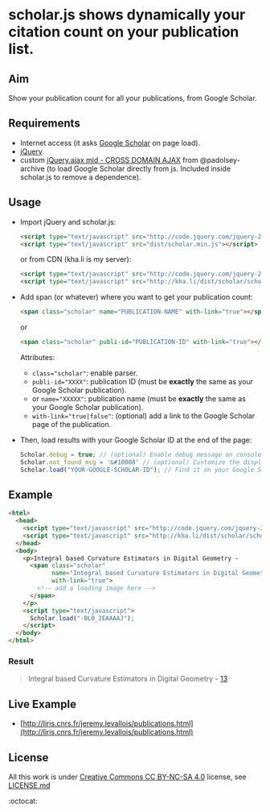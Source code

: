 # scholar.js shows dynamically your citation count on your publication list.

## Aim

Show your publication count for all your publications, from Google Scholar.

## Requirements

- Internet access (it asks [Google Scholar](http://scholar.google.com/) on page load).
- [jQuery](http://jquery.com/).
- custom [jQuery.ajax mid - CROSS DOMAIN AJAX](https://github.com/padolsey-archive/jquery.fn/tree/master/cross-domain-ajax) from @padolsey-archive (to load Google Scholar directly from js. Included inside scholar.js to remove a dependence).

## Usage

- Import jQuery and scholar.js:

  ```html
  <script type="text/javascript" src="http://code.jquery.com/jquery-2.2.0.min.js"></script>
  <script type="text/javascript" src="dist/scholar.min.js"></script>
  ```

  or from CDN (kha.li is my server):

  ```html
  <script type="text/javascript" src="http://code.jquery.com/jquery-2.2.0.min.js"></script>
  <script type="text/javascript" src="http://kha.li/dist/scholar/scholar-0.1.0.min.js"></script>
  ```

- Add span (or whatever) where you want to get your publication count:

  ```html
  <span class="scholar" name="PUBLICATION-NAME" with-link="true"></span>
  ```
  or
  ```html
  <span class="scholar" publi-id="PUBLICATION-ID" with-link="true"></span>
  ```

  Attributes:
  - `class="scholar"`: enable parser.
  - `publi-id="XXXX"`: publication ID (must be **exactly** the same as your Google Scholar publication).
  - or `name="XXXXX"`: publication name (must be **exactly** the same as your Google Scholar publication).
  - `with-link="true|false"`: (optional) add a link to the Google Scholar page of the publication.

- Then, load results with your Google Scholar ID at the end of the page:

  ```js
  Scholar.debug = true; // (optional) Enable debug message on console.
  Scholar.not_found_msg = '&#10008' // (optional) Customize the displayed result if the publication is not found.
  Scholar.load("YOUR-GOOGLE-SCHOLAR-ID"); // Find it on your Google Scholar profile
  ```

## Example

```html
<html>
  <head>
    <script type="text/javascript" src="http://code.jquery.com/jquery-2.2.0.min.js"></script>
    <script type="text/javascript" src="http://kha.li/dist/scholar/scholar-0.1.0.min.js"></script>
  </head>
  <body>
    <p>Integral based Curvature Estimators in Digital Geometry -
      <span class="scholar"
            name="Integral based Curvature Estimators in Digital Geometry"
            with-link="true">
        <!-- add a loading image here -->
      </span>
    </p>
    <script type="text/javascript">
      Scholar.load("-BL0_2EAAAAJ");
    </script>
  </body>
</html>
```

### Result

> Integral based Curvature Estimators in Digital Geometry - [13](https://scholar.google.fr/citations?view_op=view_citation&hl=fr&user=-BL0_2EAAAAJ&citation_for_view=-BL0_2EAAAAJ:u5HHmVD_uO8C)

## Live Example

- [http://liris.cnrs.fr/jeremy.levallois/publications.html](http://liris.cnrs.fr/jeremy.levallois/publications.html)

## License

All this work is under [Creative Commons CC BY-NC-SA 4.0](http://creativecommons.org/licenses/by-nc-sa/4.0/) license, see [LICENSE.md](https://github.com/jlevallois/scholar.js/blob/master/LICENSE.md)

:octocat:
